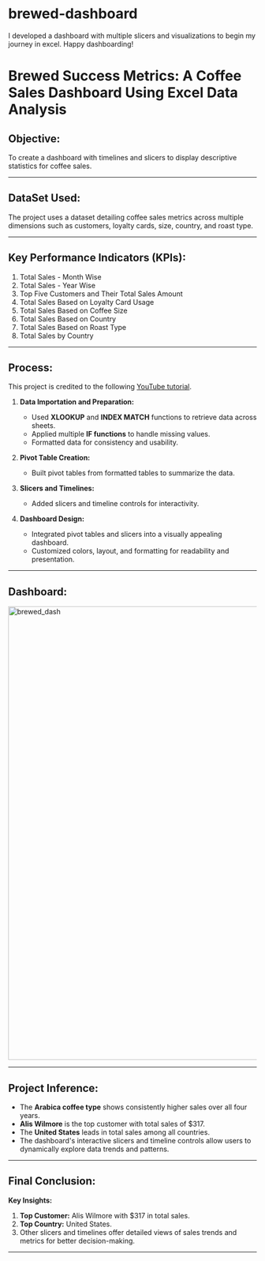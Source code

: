 # brewed-dashboard
I developed a dashboard with multiple slicers and visualizations to begin my journey in excel. Happy dashboarding!

# Brewed Success Metrics: A Coffee Sales Dashboard Using Excel Data Analysis

## Objective:
To create a dashboard with timelines and slicers to display descriptive statistics for coffee sales.

---

## DataSet Used:
The project uses a dataset detailing coffee sales metrics across multiple dimensions such as customers, loyalty cards, size, country, and roast type.


---

## Key Performance Indicators (KPIs):
1. Total Sales - Month Wise
2. Total Sales - Year Wise
3. Top Five Customers and Their Total Sales Amount
4. Total Sales Based on Loyalty Card Usage
5. Total Sales Based on Coffee Size
6. Total Sales Based on Country
7. Total Sales Based on Roast Type
8. Total Sales by Country

---

## Process:
This project is credited to the following [YouTube tutorial](https://www.youtube.com/watch?v=m13o5aqeCbM).

1. **Data Importation and Preparation:**
   - Used **XLOOKUP** and **INDEX MATCH** functions to retrieve data across sheets.
   - Applied multiple **IF functions** to handle missing values.
   - Formatted data for consistency and usability.

2. **Pivot Table Creation:**
   - Built pivot tables from formatted tables to summarize the data.

3. **Slicers and Timelines:**
   - Added slicers and timeline controls for interactivity.

4. **Dashboard Design:**
   - Integrated pivot tables and slicers into a visually appealing dashboard.
   - Customized colors, layout, and formatting for readability and presentation.

---

## Dashboard:
<img width="919" alt="brewed_dash" src="https://github.com/user-attachments/assets/d5a1976b-4943-4f50-a3b8-c3062f7b5bc7" />


---

## Project Inference:
- The **Arabica coffee type** shows consistently higher sales over all four years.
- **Alis Wilmore** is the top customer with total sales of \$317.
- The **United States** leads in total sales among all countries.
- The dashboard's interactive slicers and timeline controls allow users to dynamically explore data trends and patterns.

---

## Final Conclusion:
**Key Insights:**
1. **Top Customer:** Alis Wilmore with \$317 in total sales.
2. **Top Country:** United States.
3. Other slicers and timelines offer detailed views of sales trends and metrics for better decision-making.

---
